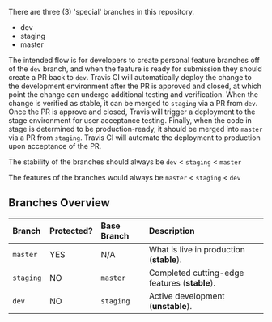 There are three (3) 'special' branches in this repository.
- dev
- staging
- master

The intended flow is for developers to create personal feature branches off of the `dev` branch, and when the feature is ready for submission they should create a PR back to `dev`. Travis CI will automatically deploy the change to the development environment after the PR is approved and closed, at which point the change can undergo additional testing and verification. When the change is verified as stable, it can be merged to `staging` via a PR from `dev`. Once the PR is approve and closed, Travis will trigger a deployment to the stage environment for user acceptance testing. Finally, when the code in stage is determined to be production-ready, it should be merged into `master` via a PR from `staging`. Travis CI will automate the deployment to production upon acceptance of the PR.

The stability of the branches should always be `dev` < `staging` < `master`

The features of the branches would always be `master` < `staging` < `dev`


## Branches Overview

| Branch    | Protected?  | Base Branch      | Description    |
| :---------|:------------|:-----------------|:---------------|
| `master`  | YES         | N/A              | What is live in production (**stable**). |
| `staging` | NO          | `master`         | Completed cutting-edge features (**stable**).|
| `dev`     | NO          | `staging`        | Active development (**unstable**).<br/> |

